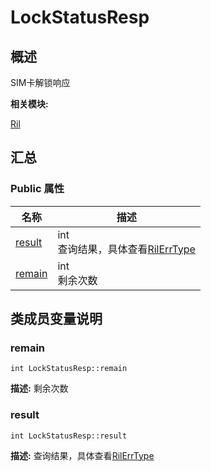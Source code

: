 # LockStatusResp


## 概述

SIM卡解锁响应

**相关模块:**

[Ril](_ril.md)


## 汇总


### Public 属性

  | 名称 | 描述 | 
| -------- | -------- |
| [result](#result) | int<br/>查询结果，具体查看[RilErrType](_ril.md#rilerrtype) | 
| [remain](#remain) | int<br/>剩余次数&nbsp; | 


## 类成员变量说明


### remain

  
```
int LockStatusResp::remain
```
**描述:**
剩余次数


### result

  
```
int LockStatusResp::result
```
**描述:**
查询结果，具体查看[RilErrType](_ril.md#rilerrtype)
